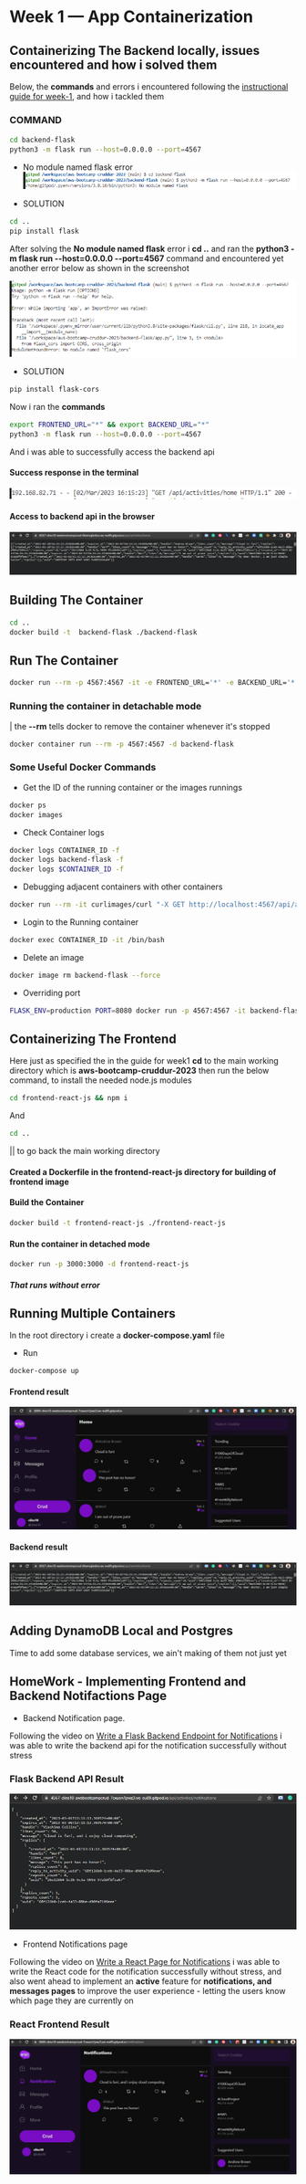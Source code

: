 # Week 1 — App Containerization

## **Containerizing The Backend** locally, issues encountered and how i solved them

Below, the **commands** and errors i encountered following the [instructional guide for week-1](https://github.com/omenking/aws-bootcamp-cruddur-2023/blob/week-1/journal/week1.md), and how i tackled them

### COMMAND
```bash
cd backend-flask
python3 -m flask run --host=0.0.0.0 --port=4567
```

- No module named flask  error
![module not found](/images/module-not-found-error.PNG)

- SOLUTION
```bash
cd ..
pip install flask
```

After solving the **No module named flask** error i **cd ..** and ran the **python3 -m flask run --host=0.0.0.0 --port=4567** command and encountered yet another error below as shown in the screenshot

![no flask-cors error](/images/no-module-named-flask-cors.PNG)

- SOLUTION
```bash
pip install flask-cors
```

Now i ran the **commands**
```bash
export FRONTEND_URL="*" && export BACKEND_URL="*"
python3 -m flask run --host=0.0.0.0 --port=4567
```
And i was able to successfully access the backend api

#### Success response in the terminal

![200-response in the terminal](/images/access-to-backend-api.PNG)

#### Access to backend api in the browser
![access to backend in the browser](/images/access-to-backend-api-browser.PNG)


## Building The Container

```bash
cd ..
docker build -t  backend-flask ./backend-flask
```
## Run The Container

```bash
docker run --rm -p 4567:4567 -it -e FRONTEND_URL='*' -e BACKEND_URL='*' backend-flask
```

### Running the container in detachable mode
| the **--rm** tells docker to remove the container whenever it's stopped

```bash
docker container run --rm -p 4567:4567 -d backend-flask
```
### Some Useful Docker Commands

- Get the ID of the running container or the images runnings
```bash
docker ps
docker images
```

- Check Container logs
```bash
docker logs CONTAINER_ID -f
docker logs backend-flask -f
docker logs $CONTAINER_ID -f
```
- Debugging adjacent containers with other containers
```bash
docker run --rm -it curlimages/curl "-X GET http://localhost:4567/api/activities/home -H \"Accept: application/json\" -H \"Content-Type: application/json\""
```

- Login to the Running container
```bash
docker exec CONTAINER_ID -it /bin/bash
```
- Delete an image
```bash
docker image rm backend-flask --force
```
- Overriding port
```bash
FLASK_ENV=production PORT=8080 docker run -p 4567:4567 -it backend-flask
```

## **Containerizing The Frontend**

Here just as specified the in the guide for week1
**cd** to the main working directory which is **aws-bootcamp-cruddur-2023**
then run the below command, to install the needed node.js modules

```bash
cd frontend-react-js && npm i
```
And 
```bash
cd ..
```
|| to go back the main working directory

#### Created a **Dockerfile** in the **frontend-react-js** directory for building of **frontend image**

#### Build the Container
```bash
docker build -t frontend-react-js ./frontend-react-js
```

#### Run the container in detached mode
```bash
docker run -p 3000:3000 -d frontend-react-js
```
##### That runs without error


## Running Multiple Containers

In the root directory i create a **docker-compose.yaml** file
- Run 
```bash
docker-compose up
```
#### Frontend result
![front-screenshot](/images/frontend-result-browser.PNG)

#### Backend result
![backend result browser](/images/access-to-backend-api-browser.PNG)



## Adding DynamoDB Local and Postgres

Time to add some database services, we ain't making of them not just yet


## HomeWork - Implementing **Frontend and Backend Notifactions** Page

- Backend Notification page.


Following the video on [Write a Flask Backend Endpoint for Notifications](https://www.youtube.com/watch?v=k-_o0cCpksk&list=PLBfufR7vyJJ7k25byhRXJldB5AiwgNnWv&index=28) i was able to write the backend api for the notification successfully without stress

### Flask Backend API Result
![flask backend for notification](/images/flask-backend.PNG)
  

- Frontend Notifications page


Following the video on [Write a React Page for Notifications](https://www.youtube.com/watch?v=k-_o0cCpksk&list=PLBfufR7vyJJ7k25byhRXJldB5AiwgNnWv&index=28) i was able to write the React code for the notification successfully without stress, and also went ahead to implement an **active** feature for **notifications, and messages pages** to improve the user experience - letting the users know which page they are currently on

### React Frontend Result

![frontend notification page](/images/notification-page-frontend.PNG)